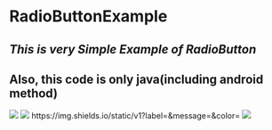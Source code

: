 # RadioButtonExample
## _This is very Simple Example of RadioButton_
## Also, this code is only java(including android method)
<img src ="https://img.shields.io/badge/Java-yellow.svg?&style=for-the-badge&logo=java&logoColor=white"/>

<img src = "https://img.shields.io/badge/Java-<MESSAGE>-#007396"/>
https://img.shields.io/static/v1?label=<LABEL>&message=<MESSAGE>&color=<COLOR>

<img src = "https://img.shields.io/badge/facebook-yea-brightgreen"/>

  

